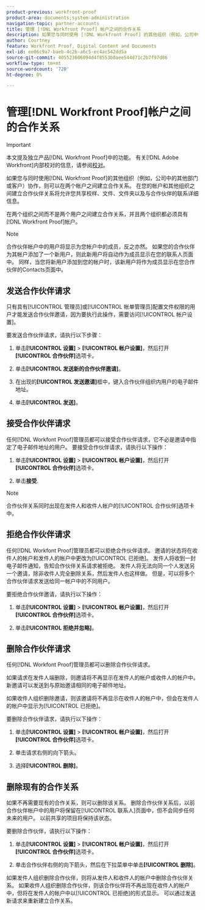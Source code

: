 ```yaml
---
product-previous: workfront-proof
product-area: documents;system-administration
navigation-topic: partner-accounts
title: 管理 [!DNL Workfront Proof] 帐户之间的合作关系
description: 如果您与同时使用 [!DNL Workfront Proof] 的其他组织（例如，公司中的其他部门或客户）协作，则可以在两个帐户之间建立合作关系。 在您的帐户和其他组织之间建立合作伙伴关系将允许您共享校样、文件、文件夹以及与合作伙伴的联系详细信息。
author: Courtney
feature: Workfront Proof, Digital Content and Documents
exl-id: ee06c9a7-baeb-4c2b-a6c5-ec4ac542dd5a
source-git-commit: 405523606094d4f8553b0aee544d71c2b7f97d86
workflow-type: tm+mt
source-wordcount: '720'
ht-degree: 0%

---
```


# 管理[!DNL Workfront Proof]帐户之间的合作关系

>[!IMPORTANT]
>
>本文提及独立产品[!DNL Workfront Proof]中的功能。 有关[!DNL Adobe Workfront]内部校对的信息，请参阅[校对](../../../review-and-approve-work/proofing/proofing.md)。

如果您与同时使用[!DNL Workfront Proof]的其他组织（例如，公司中的其他部门或客户）协作，则可以在两个帐户之间建立合作关系。 在您的帐户和其他组织之间建立合作伙伴关系将允许您共享校样、文件、文件夹以及与合作伙伴的联系详细信息。

在两个组织之间而不是两个用户之间建立合作关系，并且两个组织都必须具有[!DNL Workfront Proof]帐户。

>[!NOTE]
>
>合作伙伴帐户中的用户将显示为您帐户中的成员，反之亦然。 如果您的合作伙伴为其帐户添加了一个新用户，则此新用户将自动作为成员显示在您的联系人页面中。 同样，当您将新用户添加到您的帐户时，该新用户将作为成员显示在您合作伙伴的Contacts页面中。

## 发送合作伙伴请求

只有具有[!UICONTROL 管理员]或[!UICONTROL 帐单管理员]配置文件权限的用户才能发送合作伙伴邀请，因为要执行此操作，需要访问[!UICONTROL 帐户设置]。

要发送合作伙伴请求，请执行以下步骤：

1. 单击&#x200B;**[!UICONTROL 设置]** > **[!UICONTROL 帐户设置]**，然后打开&#x200B;**[!UICONTROL 合作伙伴]**&#x200B;选项卡。

1. 单击&#x200B;**[!UICONTROL 发送新的合作伙伴邀请]**。
1. 在出现的&#x200B;**[!UICONTROL 发送邀请]**&#x200B;框中，键入合作伙伴组织内用户的电子邮件地址。
1. 单击&#x200B;**[!UICONTROL 发送]**。

## 接受合作伙伴请求

任何[!DNL Workfont Proof]管理员都可以接受合作伙伴请求，它不必是邀请中指定了电子邮件地址的用户。 要接受合作伙伴请求，请执行以下操作：

1. 单击&#x200B;**[!UICONTROL 设置]** > **[!UICONTROL 帐户设置]**，然后打开&#x200B;**[!UICONTROL 合作伙伴]**&#x200B;选项卡。

1. 单击&#x200B;**接受**.**&#x200B;**

>[!NOTE]
>
>合作伙伴关系同时出现在发件人和收件人帐户的[!UICONTROL 合作伙伴]选项卡中。

## 拒绝合作伙伴请求

任何[!DNL Workfont Proof]管理员都可以拒绝合作伙伴请求。 邀请的状态将在收件人的帐户和发件人的帐户中更改为[!UICONTROL 已拒绝]。 发件人将收到一封电子邮件通知，告知合作伙伴关系请求被拒绝。 发件人将无法向同一个人发送另一个邀请，除非收件人完全删除关系，然后发件人也这样做。 但是，可以将多个合作伙伴请求发送给同一帐户中的不同用户。

要拒绝合作伙伴邀请，请执行以下操作：

1. 单击&#x200B;**[!UICONTROL 设置]** > **[!UICONTROL 帐户设置]**，然后打开&#x200B;**[!UICONTROL 合作伙伴]**&#x200B;选项卡。

1. 单击&#x200B;**[!UICONTROL 拒绝并忽略]**。

## 删除合作伙伴请求

任何[!DNL Workfont Proof]管理员都可以删除合作伙伴请求。

如果请求在发件人端删除，则邀请将不再显示在发件人的帐户或收件人的帐户中。 新邀请可以发送到与原始邀请相同的电子邮件地址。

如果收件人组织删除邀请，则该邀请将不再显示在收件人的帐户中，但会在发件人的帐户中显示为[!UICONTROL 已拒绝]。

要删除合作伙伴请求，请执行以下操作：

1. 单击&#x200B;**[!UICONTROL 设置]** > **[!UICONTROL 帐户设置]**，然后打开&#x200B;**[!UICONTROL 合作伙伴]**&#x200B;选项卡。

1. 单击请求右侧的向下箭头。
1. 选择&#x200B;**[!UICONTROL 删除]**。

## 删除现有的合作关系

如果不再需要现有的合作关系，则可以删除该关系。 删除合作伙伴关系后，以前合作伙伴帐户中的用户将保留在[!UICONTROL 联系人]页面中，但不会同步任何未来的用户。 以前共享的项目将保持该状态。

要删除合作伙伴，请执行以下操作：

1. 单击&#x200B;**[!UICONTROL 设置]** > **[!UICONTROL 帐户设置]**，然后打开&#x200B;**[!UICONTROL 合作伙伴]**&#x200B;选项卡。

1. 单击合作伙伴右侧的向下箭头，然后在下拉菜单中单击&#x200B;**[!UICONTROL 删除]**。

如果发件人组织删除合作伙伴，则将从发件人和收件人的帐户中删除合作伙伴关系。 如果收件人组织删除合作伙伴，则该合作伙伴将不再出现在收件人的帐户中，但将在发件人的帐户中以[!UICONTROL 已拒绝]的形式显示。 可以通过发送新请求来重新建立合作关系。
